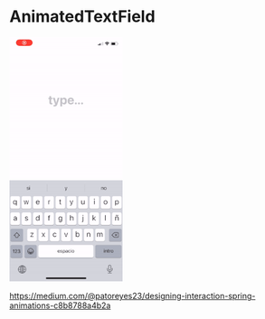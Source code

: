 # AnimatedTextField
<img src="hello.gif" width="200">

https://medium.com/@patoreyes23/designing-interaction-spring-animations-c8b8788a4b2a
